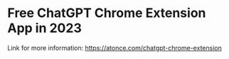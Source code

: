 # Free ChatGPT Chrome Extension App in 2023

Link for more information: https://atonce.com/chatgpt-chrome-extension
